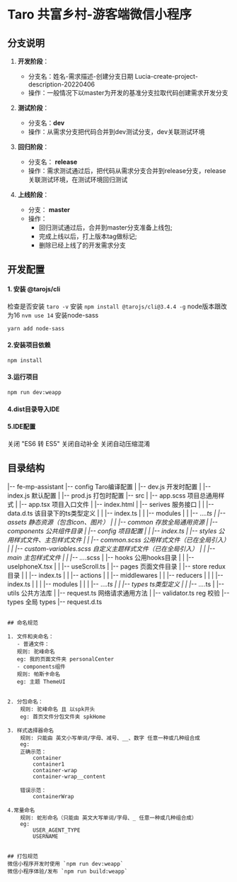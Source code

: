 <!--
 * @Author: lucia
 * @Date: 2022-04-06 23:23:30
 * @LastEditTime: 2022-04-15 13:05:41
 * @LastEditors: liuxi
 * @Description: 
 * @FilePath: /taro3-weapp/README.md
-->
# Taro 共富乡村-游客端微信小程序

## 分支说明
1. **开发阶段**： 
    - 分支名：姓名-需求描述-创建分支日期 Lucia-create-project-description-20220406
    - 操作：一般情况下以master为开发的基准分支拉取代码创建需求开发分支 

2. **测试阶段**：
    - 分支名：**dev**
    - 操作：从需求分支把代码合并到dev测试分支，dev关联测试环境

3. **回归阶段**：
    - 分支名： **release**
    - 操作：需求测试通过后，把代码从需求分支合并到release分支，release关联测试环境，在测试环境回归测试

4. **上线阶段**：
    - 分支： **master**
    - 操作：
        - 回归测试通过后，合并到master分支准备上线包;
        - 完成上线以后，打上版本tag做标记;
        - 删除已经上线了的开发需求分支


## 开发配置
#### 1. 安装 @tarojs/cli
检查是否安装 `taro -v`
安装 `npm install @tarojs/cli@3.4.4 -g`
node版本跟改为16 `nvm use 14`
安装node-sass 
```
yarn add node-sass
```

#### 2.安装项目依赖
`npm install`

#### 3.运行项目
`npm run dev:weapp`

#### 4.dist目录导入IDE

#### 5.IDE配置
关闭 "ES6 转 ES5"
关闭自动补全
关闭自动压缩混淆

## 目录结构
|-- fe-mp-assistant
    |-- config                           Taro编译配置
    |   |-- dev.js                         开发时配置
    |   |-- index.js                       默认配置
    |   |-- prod.js                        打包时配置
    |-- src
    |   |-- app.scss                     项目总通用样式
    |   |-- app.tsx                      项目入口文件
    |   |-- index.html
    |   |-- serives                         服务接口
    |   |   |-- data.d.ts                   该目录下的ts类型定义
    |   |   |-- index.ts
    |   |   |-- modules
    |   |       |-- ...*.ts
    |   |-- assets                       静态资源（包含icon、图片）
    |   |   |-- common                     存放全局通用资源
    |   |-- components                   公共组件目录
    |   |-- config                       项目配置
    |   |   |-- index.ts
    |   |-- styles                         公用样式文件、主包样式文件
    |   |   |-- common.scss                公用样式文件（已在全局引入）
    |   |   |-- custom-variables.scss      自定义主题样式文件（已在全局引入）
    |   |   |-- main                       主包样式文件
    |   |       |-- ...*.scss
    |   |-- hooks                        公用hooks目录
    |   |   |-- useIphoneX.tsx
    |   |   |-- useScroll.ts
    |   |-- pages                        页面文件目录
    |   |-- store                        redux 目录
    |   |   |-- index.ts
    |   |   |-- actions
    |   |   |-- middlewares
    |   |   |-- reducers 
    |   |   |   |-- index.ts
    |   |   |   |-- modules
    |   |   |       |-- ...*.ts
    |   |   |-- types                   ts类型定义
    |   |       |-- ...*.ts
    |   |-- utils                        公共方法库
    |       |-- request.ts                 网络请求通用方法
    |       |-- validator.ts               reg 校验
    |-- types                            全局 types 
        |-- request.d.ts
```

## 命名规范

1. 文件和夹命名：
   - 普通文件：
   规则: 驼峰命名
   eg: 我的页面文件夹 personalCenter
   - components组件
   规则: 帕斯卡命名
   eg: 主题 ThemeUI


2. 分包命名：       
    规则: 驼峰命名 且 以spk开头
    eg: 首页文件分包文件夹 spkHome

3. 样式选择器命名 
    规则: 只能由 英文小写单词/字母、减号、__、数字 任意一种或几种组合成
    eg: 
    正确示范：
        container
        container1
        container-wrap
        container-wrap__content

    错误示范：
        containerWrap

4.常量命名
    规则: 蛇形命名（只能由 英文大写单词/字母、_ 任意一种或几种组合成）
    eg: 
        USER_AGENT_TYPE
        USERNAME


## 打包规范
微信小程序开发时使用 `npm run dev:weapp`
微信小程序体验/发布 `npm run build:weapp`